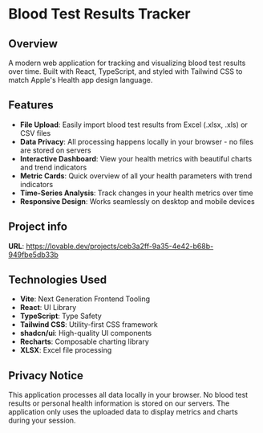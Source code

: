 # Blood Test Results Tracker

## Overview

A modern web application for tracking and visualizing blood test results over time. Built with React, TypeScript, and styled with Tailwind CSS to match Apple's Health app design language.

## Features

- **File Upload**: Easily import blood test results from Excel (.xlsx, .xls) or CSV files
- **Data Privacy**: All processing happens locally in your browser - no files are stored on servers
- **Interactive Dashboard**: View your health metrics with beautiful charts and trend indicators
- **Metric Cards**: Quick overview of all your health parameters with trend indicators
- **Time-Series Analysis**: Track changes in your health metrics over time
- **Responsive Design**: Works seamlessly on desktop and mobile devices

## Project info

**URL**: https://lovable.dev/projects/ceb3a2ff-9a35-4e42-b68b-949fbe5db33b

## Technologies Used

- **Vite**: Next Generation Frontend Tooling
- **React**: UI Library
- **TypeScript**: Type Safety
- **Tailwind CSS**: Utility-first CSS framework
- **shadcn/ui**: High-quality UI components
- **Recharts**: Composable charting library
- **XLSX**: Excel file processing

## Privacy Notice

This application processes all data locally in your browser. No blood test results or personal health information is stored on our servers. The application only uses the uploaded data to display metrics and charts during your session.
